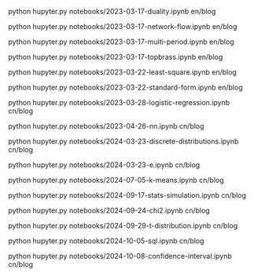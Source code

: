 python hupyter.py notebooks/2023-03-17-duality.ipynb en/blog

python hupyter.py notebooks/2023-03-17-network-flow.ipynb en/blog

python hupyter.py notebooks/2023-03-17-multi-period.ipynb en/blog

python hupyter.py notebooks/2023-03-17-topbrass.ipynb en/blog

python hupyter.py notebooks/2023-03-22-least-square.ipynb en/blog

python hupyter.py notebooks/2023-03-22-standard-form.ipynb en/blog

python hupyter.py notebooks/2023-03-28-logistic-regression.ipynb cn/blog

python hupyter.py notebooks/2023-04-26-nn.ipynb cn/blog

python hupyter.py notebooks/2024-03-23-discrete-distributions.ipynb cn/blog

python hupyter.py notebooks/2024-03-23-e.ipynb cn/blog

python hupyter.py notebooks/2024-07-05-k-means.ipynb cn/blog

python hupyter.py notebooks/2024-09-17-stats-simulation.ipynb cn/blog

python hupyter.py notebooks/2024-09-24-chi2.ipynb cn/blog

python hupyter.py notebooks/2024-09-29-t-distribution.ipynb cn/blog

python hupyter.py notebooks/2024-10-05-sql.ipynb cn/blog

python hupyter.py notebooks/2024-10-08-confidence-interval.ipynb cn/blog
